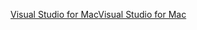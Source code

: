 [<span data-ttu-id="1c60f-101">Visual Studio for Mac</span><span class="sxs-lookup"><span data-stu-id="1c60f-101">Visual Studio for Mac</span></span>](https://www.microsoft.com/net/download/macos)
